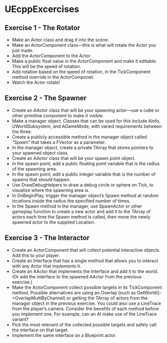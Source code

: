 # UEcppExcercises

## Exercise 1 - The Rotator
- Make an Actor class and drag it into the scene.
- Make an ActorComponent class—this is what will rotate the Actor you just made.
- Add the ActorComponent to the Actor.
- Make a public float value in the ActorComponent and make it editable. This will be the speed of rotation.
- Add rotation based on the speed of rotation, in the TickComponent method override in the ActorComponet.
- Watch the Actor rotate!

## Exercise 2 - The Spawner
- Create an AActor class that will be your spawning actor—use a cube or other primitive component to make it visible.
- Make a manager object. Classes that can be used for this include AInfo, UWorldSubsystem, and AGameMode, with varied requirements between the three.
- Create a publicly accessible method in the manager object called “Spawn” that takes a FVector as a parameter.
- In the manager object, create a private TArray that stores pointers to your spawned object class.
- Create an AActor class that will be your spawn point object.
- In the spawn point, add a public floating point variable that is the radius of the spawning area.
- In the spawn point, add a public integer variable that is the number of spawns that should happen.
- Use DrawDebugHelpers to draw a debug circle or sphere on Tick, to visualize where the spawning area is.
- In OnBeginPlay, trigger the manager object’s Spawn method at random locations inside the radius the specified number of times.
- In the Spawn method in the manager, use SpawnActor or other gameplay function to create a new actor and add it to the TArray of actors each time the Spawn method is called,
  then move the newly spawned actor to the supplied Location.

## Exercise 3 - The Interactor

- Create an ActorComponent that will collect potential interactive objects. Add this to your player.
- Create an Interface that has a single method that allows you to interact with any Actor that implements it.
- Create an AActor that implements the Interface and add it to the world. (Or add the interface to the spawned AActor from the previous exercise.)
- Make the ActorComponent collect possible targets in its TickComponent method. Possible alternatives are using an Overlap (such as GetWorld()->OverlapMultiByChannel) or getting the TArray of actors from the manager object in the previous exercise. You could also use a LineTrace from the player’s camera. Consider the benefits of each method before you implement one. For example, can an AI make use of the LineTrace variant?
- Pick the most relevant of the collected possible targets and safely call the interface on that target.
- Implement the same interface on a Blueprint actor.

